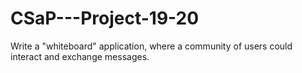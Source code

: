 # CSaP---Project-19-20
Write a "whiteboard" application, where a community of users could interact and exchange messages.

